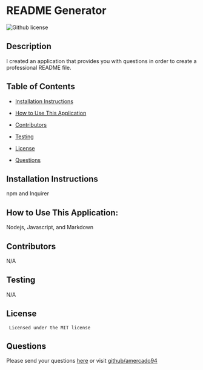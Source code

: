 # README Generator
![Github license](https://img.shields.io/badge/license-MIT-blue.svg)
## Description
I created an application that provides you with questions in order to create a professional README file.
## Table of Contents
* [Installation Instructions](#installation-instructions)
* [How to Use This Application](#how-to-use-this-application)
* [Contributors](#contributors)
* [Testing](#testing)

* [License](#license)

* [Questions](#questions)
## Installation Instructions
npm and Inquirer
## How to Use This Application:
Nodejs, Javascript, and Markdown
## Contributors
N/A
## Testing
N/A
## License
    
     Licensed under the MIT license
## Questions
Please send your questions [here](mailto:AlfredoMercado1994@gmail.com?subject=[GitHub]%20Dev%20Connect) or visit [github/amercado94](https://github.com/amercado94)
